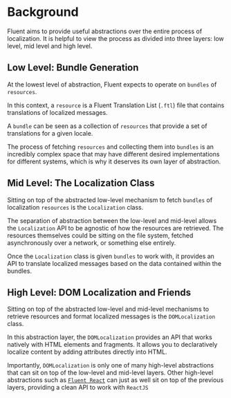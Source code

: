 # Background

Fluent aims to provide useful abstractions over the entire process of localization. 
It is helpful to view the process as divided into three layers: low level, mid level and high level.

## Low Level: Bundle Generation

At the lowest level of abstraction, Fluent expects to operate on `bundles` of `resources`. 

In this context, a `resource` is a Fluent Translation List (`.ftl`) file that contains translations of localized messages.

A `bundle` can be seen as a collection of `resources` that provide a set of translations for a given locale. 

The process of fetching `resources` and collecting them into `bundles` is an incredibly complex space that may have different desired implementations for different systems, which is why it deserves its own layer of abstraction.

## Mid Level: The Localization Class

Sitting on top of the abstracted low-level mechanism to fetch `bundles` of localization `resources` is the `Localization` class. 

The separation of abstraction between the low-level and mid-level allows the `Localization` API
to be agnostic of how the resources are retrieved. The resources themselves could be sitting 
on the file system, fetched asynchronously over a network, or something else entirely.

Once the `Localization` class is given `bundles` to work with, it provides an API to translate localized messages based on the data contained within the bundles. 

## High Level: DOM Localization and Friends

Sitting on top of the abstracted low-level and mid-level mechanisms to retrieve resources and 
format localized messages is the `DOMLocalization` class. 

In this abstraction layer, the `DOMLocalization` provides an API that works natively with HTML elements and fragments. It allows you to declaratively localize content by adding attributes directly into HTML.

Importantly, `DOMLocalization` is only one of many high-level abstractions that can sit on top of the low-level and mid-level layers. Other high-level abstractions such as [`Fluent React`](https://github.com/projectfluent/fluent.js/tree/master/fluent-react#fluentreact-) can just as well sit on top of the previous layers, providing a clean API to work with `ReactJS`
